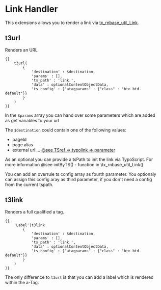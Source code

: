 
# Link Handler

This extensions allows you to render a link via [tx_rnbase_util_Link](https://github.com/digedag/rn_base/blob/master/util/class.tx_rnbase_util_Link.php).

## t3url

Renders an URL

```twig
{{
	t3url(
		{
			'destination' : $destination,
			'params' : [],
			'ts_path' : 'link.',
			'data' : optionalContentObjectData,
			'ts_config' : {"atagparams" : {"class" : "btn btd-default"}}
		}
	)
}}
```

In the `$params` array you can  hand over some parameters which are added as get variables to your url

The `$destination` could contain one of the following values:
* pageId
* page alias
* external url ...
[@see TSref => typolink => parameter](https://docs.typo3.org/typo3cms/TyposcriptReference/Functions/Typolink/Index.html)


As an optional you can provide a tsPath to init the link via TypoScript. For more information @see initByTS() - function in \tx_rnbase_util_Link()

You can add an overrule ts config array as fourth parameter.
You optionaly can assign this config aray as third parameter, if you don't need a config from the current tspath. 

## t3link

Renders a full qualified a tag.

```twig
{{
	'Label'|t3link
		{
			'destination' : $destination,
			'params' : [],
			'ts_path' : 'link.',
			'data' : optionalContentObjectData,
			'ts_config' : {"atagparams" : {"class" : "btn btd-default"}}
		}
	)
}}
```

The only difference to `t3url` is that you can add a label which is rendered within the a-Tag.
